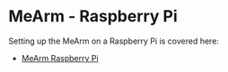 MeArm - Raspberry Pi
=====

Setting up the MeArm on a Raspberry Pi is covered here:

* [MeArm Raspberry Pi](https://mime.co.uk/blog/2016/01/26/mearm-on-the-raspberry-pi/)

